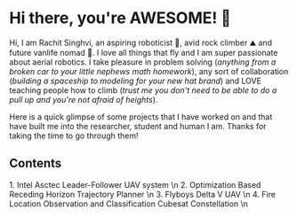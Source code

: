# Hi there, you're AWESOME! 🙌

Hi, I am Rachit Singhvi, an aspiring roboticist 🤖, avid rock climber ⛰️ and future vanlife nomad 🚙. I love all things that fly and I am super passionate about aerial robotics. I take pleasure in problem solving (*anything from a broken car to your little nephews math homework*), any sort of collaboration (*building a spaceship to modeling for your new hat brand*) and LOVE teaching people how to climb (*trust me you don't need to be able to do a pull up and you're not afraid of heights*).

Here is a quick glimpse of some projects that I have worked on and that have built me into the researcher, student and human I am. Thanks for taking the time to go through them!

<h2> Contents </h2>
1. Intel Asctec Leader-Follower UAV system \n
2. Optimization Based Receding Horizon Trajectory Planner \n
3. Flyboys Delta V UAV \n
4. Fire Location Observation and Classification Cubesat Constellation \n
